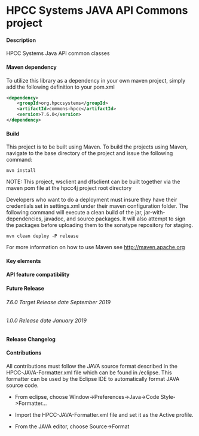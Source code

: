 HPCC Systems JAVA API Commons project 
=======================

#### Description
HPCC Systems Java API common classes

#### Maven dependency
To utilize this library as a dependency in your own maven project, simply add the following definition to your pom.xml

```xml
<dependency>
	<groupId>org.hpccsystems</groupId>
	<artifactId>commons-hpcc</artifactId>
	<version>7.6.0</version>
</dependency>
```

#### Build
This project is to be built using Maven. To build the projects using Maven, navigate to the base directory of the project and issue the following command:

`mvn install`

NOTE: This project, wsclient and dfsclient can be built together via the maven pom file at the hpcc4j project root directory

Developers who want to do a deployment must insure they have their credentials set in settings.xml under their maven configuration folder.  The following command will execute a clean build of the jar, jar-with-dependencies, javadoc, and source packages.  It will also attempt to sign the packages before uploading them to the sonatype repository for staging.

`mvn clean deploy -P release`


For more information on how to use Maven see http://maven.apache.org

#### Key elements

#### API feature compatibility

#### Future Release

###### 7.6.0 Target Release date September 2019

###### 1.0.0 Release date January 2019

#### Release Changelog

#### Contributions

All contributions must follow the JAVA source format described in the HPCC-JAVA-Formatter.xml file which can be found in /eclipse.
This formatter can be used by the Eclipse IDE to automatically format JAVA source code.

- From eclipse, choose Window->Preferences->Java->Code Style->Formatter...

- Import the HPCC-JAVA-Formatter.xml file and set it as the Active profile.

- From the JAVA editor, choose Source->Format

